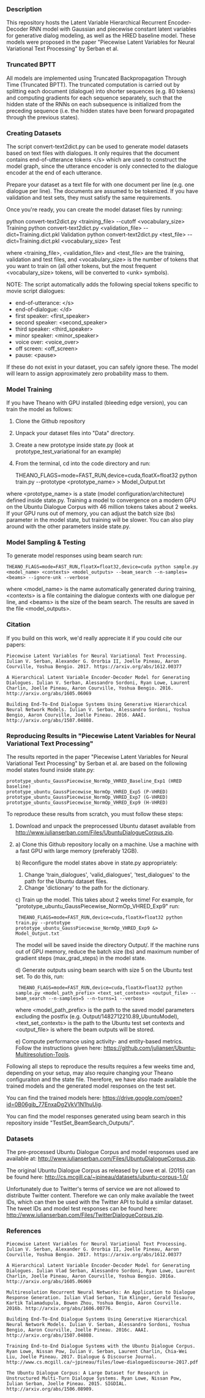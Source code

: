 ### Description
This repository hosts the Latent Variable Hierarchical Recurrent Encoder-Decoder RNN model with Gaussian and piecewise constant latent variables for generative dialog modeling, as well as the HRED baseline model. These models were proposed in the paper "Piecewise Latent Variables for Neural Variational Text Processing" by Serban et al.


### Truncated BPTT
All models are implemented using Truncated Backpropagation Through Time (Truncated BPTT).
The truncated computation is carried out by splitting each document (dialogue) into shorter sequences (e.g. 80 tokens) and computing gradients for each sequence separately, such that the hidden state of the RNNs on each subsequence is initialized from the preceding sequence (i.e. the hidden states have been forward propagated through the previous states).


### Creating Datasets
The script convert-text2dict.py can be used to generate model datasets based on text files with dialogues.
It only requires that the document contains end-of-utterance tokens &lt;/s&gt; which are used to construct the model graph, since the utterance encoder is only connected to the dialogue encoder at the end of each utterance.

Prepare your dataset as a text file for with one document per line (e.g. one dialogue per line). The documents are assumed to be tokenized. If you have validation and test sets, they must satisfy the same requirements.

Once you're ready, you can create the model dataset files by running:

python convert-text2dict.py &lt;training_file&gt; --cutoff &lt;vocabulary_size&gt; Training
python convert-text2dict.py &lt;validation_file&gt; --dict=Training.dict.pkl Validation
python convert-text2dict.py &lt;test_file&gt; --dict=Training.dict.pkl &lt;vocabulary_size&gt; Test

where &lt;training_file&gt;, &lt;validation_file&gt; and &lt;test_file&gt; are the training, validation and test files, and &lt;vocabulary_size&gt; is the number of tokens that you want to train on (all other tokens, but the most frequent &lt;vocabulary_size&gt; tokens, will be converted to &lt;unk&gt; symbols).

NOTE: The script automatically adds the following special tokens specific to movie script dialogues:
- end-of-utterance: &lt;/s&gt;
- end-of-dialogue: &lt;/d&gt;
- first speaker: &lt;first_speaker&gt;
- second speaker: &lt;second_speaker&gt;
- third speaker: &lt;third_speaker&gt;
- minor speaker: &lt;minor_speaker&gt;
- voice over: &lt;voice_over&gt;
- off screen: &lt;off_screen&gt;
- pause: &lt;pause&gt;

If these do not exist in your dataset, you can safely ignore these. The model will learn to assign approximately zero probability mass to them.


### Model Training
If you have Theano with GPU installed (bleeding edge version), you can train the model as follows:
1) Clone the Github repository
2) Unpack your dataset files into "Data" directory.
3) Create a new prototype inside state.py (look at prototype_test_variational for an example)
4) From the terminal, cd into the code directory and run:

    THEANO_FLAGS=mode=FAST_RUN,device=cuda,floatX=float32 python train.py --prototype <prototype_name> > Model_Output.txt

where &lt;prototype_name&gt; is a state (model configuration/architecture) defined inside state.py.
Training a model to convergence on a modern GPU on the Ubuntu Dialogue Corpus with 46 million tokens takes about 2 weeks. If your GPU runs out of memory, you can adjust the batch size (bs) parameter in the model state, but training will be slower. You can also play around with the other parameters inside state.py.


### Model Sampling & Testing
To generate model responses using beam search run:

    THEANO_FLAGS=mode=FAST_RUN,floatX=float32,device=cuda python sample.py <model_name> <contexts> <model_outputs> --beam_search --n-samples=<beams> --ignore-unk --verbose

where &lt;model_name&gt; is the name automatically generated during training, &lt;contexts&gt; is a file containing the dialogue contexts with one dialogue per line, and &lt;beams&gt; is the size of the beam search. The results are saved in the file &lt;model_outputs&gt;.


### Citation
If you build on this work, we'd really appreciate it if you could cite our papers:

    Piecewise Latent Variables for Neural Variational Text Processing. Iulian V. Serban, Alexander G. Ororbia II, Joelle Pineau, Aaron Courville, Yoshua Bengio. 2017. https://arxiv.org/abs/1612.00377

    A Hierarchical Latent Variable Encoder-Decoder Model for Generating Dialogues. Iulian V. Serban, Alessandro Sordoni, Ryan Lowe, Laurent Charlin, Joelle Pineau, Aaron Courville, Yoshua Bengio. 2016. http://arxiv.org/abs/1605.06069

    Building End-To-End Dialogue Systems Using Generative Hierarchical Neural Network Models. Iulian V. Serban, Alessandro Sordoni, Yoshua Bengio, Aaron Courville, Joelle Pineau. 2016. AAAI. http://arxiv.org/abs/1507.04808.


### Reproducing Results in "Piecewise Latent Variables for Neural Variational Text Processing" 
The results reported in the paper "Piecewise Latent Variables for Neural Variational Text Processing" by Serban et al. are based on the following model states found inside state.py:

    prototype_ubuntu_GaussPiecewise_NormOp_VHRED_Baseline_Exp1 (HRED baseline)
    prototype_ubuntu_GaussPiecewise_NormOp_VHRED_Exp5 (P-VHRED)
    prototype_ubuntu_GaussPiecewise_NormOp_VHRED_Exp7 (G-VHRED)
    prototype_ubuntu_GaussPiecewise_NormOp_VHRED_Exp9 (H-VHRED)

To reproduce these results from scratch, you must follow these steps:

1) Download and unpack the preprocessed Ubuntu dataset available from http://www.iulianserban.com/Files/UbuntuDialogueCorpus.zip.

2) a) Clone this Github repository locally on a machine. Use a machine with a fast GPU with large memory (preferably 12GB).

   b) Reconfigure the model states above in state.py appropriately:
      1) Change 'train\_dialogues', 'valid\_dialogues', 'test\_dialogues' to the path for the Ubuntu dataset files.
      2) Change 'dictionary' to the path for the dictionary.

   c) Train up the model. This takes about 2 weeks time!
      For example, for "prototype\_ubuntu\_GaussPiecewise\_NormOp\_VHRED\_Exp9" run:

        THEANO_FLAGS=mode=FAST_RUN,device=cuda,floatX=float32 python train.py --prototype prototype_ubuntu_GaussPiecewise_NormOp_VHRED_Exp9 &> Model_Output.txt

      The model will be saved inside the directory Output/.
      If the machine runs out of GPU memory, reduce the batch size (bs) and maximum number of gradient steps (max_grad_steps) in the model state.

   d) Generate outputs using beam search with size 5 on the Ubuntu test set.
      To do this, run:

        THEANO_FLAGS=mode=FAST_RUN,device=cuda,floatX=float32 python sample.py <model_path_prefix> <text_set_contexts> <output_file> --beam_search --n-samples=5 --n-turns=1 --verbose

      where &lt;model_path_prefix&gt; is the path to the saved model parameters excluding the postfix (e.g. Output/1482712210.89_UbuntuModel),
      &lt;text_set_contexts&gt; is the path to the Ubuntu test set contexts and  &lt;output_file&gt; is where the beam outputs will be stored.

   e) Compute performance using activity- and entity-based metrics.
      Follow the instructions given here: https://github.com/julianser/Ubuntu-Multiresolution-Tools.


Following all steps to reproduce the results requires a few weeks time and, depending on your setup, may also require changing your Theano configuraiton and the state file. Therefore, we have also made available the trained models and the generated model responses on the test set.

You can find the trained models here: https://drive.google.com/open?id=0B06gib_77EnxaDg2VkV1N1huUjg.

You can find the model responses generated using beam search in this repository inside "TestSet_BeamSearch_Outputs/".


### Datasets
The pre-processed Ubuntu Dialogue Corpus and model responses used are available at: http://www.iulianserban.com/Files/UbuntuDialogueCorpus.zip.

The original Ubuntu Dialogue Corpus as released by Lowe et al. (2015) can be found here: http://cs.mcgill.ca/~jpineau/datasets/ubuntu-corpus-1.0/

Unfortunately due to Twitter's terms of service we are not allowed to distribute Twitter content. Therefore we can only make available the tweet IDs, which can then be used with the Twitter API to build a similar dataset. The tweet IDs and model test responses can be found here: http://www.iulianserban.com/Files/TwitterDialogueCorpus.zip.

### References

    Piecewise Latent Variables for Neural Variational Text Processing. Iulian V. Serban, Alexander G. Ororbia II, Joelle Pineau, Aaron Courville, Yoshua Bengio. 2017. https://arxiv.org/abs/1612.00377

    A Hierarchical Latent Variable Encoder-Decoder Model for Generating Dialogues. Iulian Vlad Serban, Alessandro Sordoni, Ryan Lowe, Laurent Charlin, Joelle Pineau, Aaron Courville, Yoshua Bengio. 2016a. http://arxiv.org/abs/1605.06069

    Multiresolution Recurrent Neural Networks: An Application to Dialogue Response Generation. Iulian Vlad Serban, Tim Klinger, Gerald Tesauro, Kartik Talamadupula, Bowen Zhou, Yoshua Bengio, Aaron Courville. 2016b. http://arxiv.org/abs/1606.00776.

    Building End-To-End Dialogue Systems Using Generative Hierarchical Neural Network Models. Iulian V. Serban, Alessandro Sordoni, Yoshua Bengio, Aaron Courville, Joelle Pineau. 2016c. AAAI. http://arxiv.org/abs/1507.04808.

    Training End-to-End Dialogue Systems with the Ubuntu Dialogue Corpus. Ryan Lowe, Nissan Pow, Iulian V. Serban, Laurent Charlin, Chia-Wei Liu, Joelle Pineau. 2017. Dialogue & Discourse Journal. http://www.cs.mcgill.ca/~jpineau/files/lowe-dialoguediscourse-2017.pdf

    The Ubuntu Dialogue Corpus: A Large Dataset for Research in Unstructured Multi-Turn Dialogue Systems. Ryan Lowe, Nissan Pow, Iulian Serban, Joelle Pineau. 2015. SIGDIAL. http://arxiv.org/abs/1506.08909.

